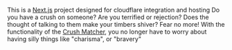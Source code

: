 This is a [Next.js](https://nextjs.org/) project designed for cloudflare integration and hosting
Do you have a crush on someone? Are you terrified or rejection? Does the thought of talking to them make your timbers shiver? Fear no more! With the functionality of the [Crush Matcher](https://crush-matcher.pages.dev/), you no longer have to worry about having silly things like "charisma", or "bravery"
